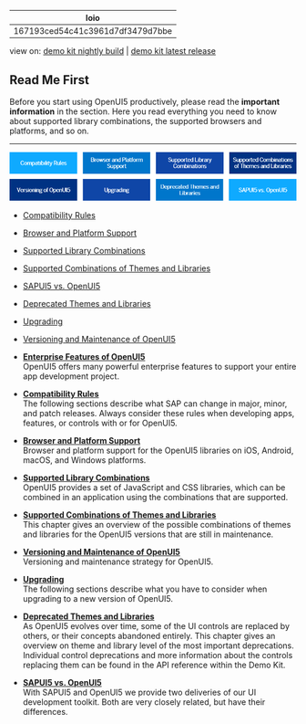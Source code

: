 <!-- loio167193ced54c41c3961d7df3479d7bbe -->

| loio |
| -----|
| 167193ced54c41c3961d7df3479d7bbe |

<div id="loio">

view on: [demo kit nightly build](https://sdk.openui5.org/nightly/#/topic/167193ced54c41c3961d7df3479d7bbe) | [demo kit latest release](https://sdk.openui5.org/topic/167193ced54c41c3961d7df3479d7bbe)</div>

## Read Me First

Before you start using OpenUI5 productively, please read the **important information** in the section. Here you read everything you need to know about supported library combinations, the supported browsers and platforms, and so on.

***

![](images/loio3f296cdc8d764a25b8e7e749488a244d_LowRes.png)

-   [Compatibility Rules](Compatibility_Rules_91f0873.md)
-   [Browser and Platform Support](Browser_and_Platform_Support_74b59ef.md)
-   [Supported Library Combinations](Supported_Library_Combinations_363cd16.md)
-   [Supported Combinations of Themes and Libraries](Supported_Combinations_of_Themes_and_Libraries_38ff8c2.md)
-   [SAPUI5 vs. OpenUI5](SAPUI5_vs_OpenUI5_5982a97.md)
-   [Deprecated Themes and Libraries](Deprecated_Themes_and_Libraries_a87ca84.md)
-   [Upgrading](Upgrading_9638e4f.md)
-   [Versioning and Maintenance of OpenUI5](Versioning_and_Maintenance_of_OpenUI5_91f0214.md)

-   **[Enterprise Features of OpenUI5](Enterprise_Features_of_OpenUI5_bf2d55e.md "OpenUI5 offers many powerful enterprise features to support your entire app
		development project.")**  
OpenUI5 offers many powerful enterprise features to support your entire app development project.
-   **[Compatibility Rules](Compatibility_Rules_91f0873.md "The following sections describe what SAP can change in major, minor, and patch
		releases. Always consider these rules when developing apps, features, or controls with or
		for OpenUI5.")**  
The following sections describe what SAP can change in major, minor, and patch releases. Always consider these rules when developing apps, features, or controls with or for OpenUI5.
-   **[Browser and Platform Support](Browser_and_Platform_Support_74b59ef.md "Browser and platform support for the OpenUI5 libraries on iOS,
		Android, macOS, and Windows platforms.")**  
Browser and platform support for the OpenUI5 libraries on iOS, Android, macOS, and Windows platforms.
-   **[Supported Library Combinations](Supported_Library_Combinations_363cd16.md "OpenUI5 provides a set of
		JavaScript and CSS libraries, which can be combined in an application using the combinations
		that are supported.")**  
OpenUI5 provides a set of JavaScript and CSS libraries, which can be combined in an application using the combinations that are supported.
-   **[Supported Combinations of Themes and Libraries](Supported_Combinations_of_Themes_and_Libraries_38ff8c2.md "This chapter gives an overview of the possible combinations of themes and libraries for
		the OpenUI5 versions that are
		still in maintenance.")**  
This chapter gives an overview of the possible combinations of themes and libraries for the OpenUI5 versions that are still in maintenance.
-   **[Versioning and Maintenance of OpenUI5](Versioning_and_Maintenance_of_OpenUI5_91f0214.md " Versioning and maintenance strategy for OpenUI5.")**  
 Versioning and maintenance strategy for OpenUI5.
-   **[Upgrading](Upgrading_9638e4f.md "The following sections describe what you have to consider when upgrading to a new version of OpenUI5.")**  
The following sections describe what you have to consider when upgrading to a new version of OpenUI5.
-   **[Deprecated Themes and Libraries](Deprecated_Themes_and_Libraries_a87ca84.md "As OpenUI5 evolves over
		time, some of the UI controls are replaced by others, or their concepts abandoned entirely.
		This chapter gives an overview on theme and library level of the most important
		deprecations. Individual control deprecations and more information about the controls
		replacing them can be found in the API reference within the Demo Kit.")**  
As OpenUI5 evolves over time, some of the UI controls are replaced by others, or their concepts abandoned entirely. This chapter gives an overview on theme and library level of the most important deprecations. Individual control deprecations and more information about the controls replacing them can be found in the API reference within the Demo Kit.
-   **[SAPUI5 vs. OpenUI5](SAPUI5_vs_OpenUI5_5982a97.md "With SAPUI5 and OpenUI5 we provide two deliveries of
		our UI development toolkit. Both are very closely related, but have their
		differences.")**  
With SAPUI5 and OpenUI5 we provide two deliveries of our UI development toolkit. Both are very closely related, but have their differences.

